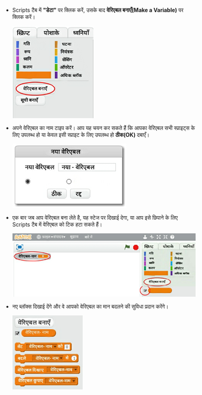+ Scripts टैब में **"डेटा"** पर क्लिक करें, उसके बाद **वेरिएबल बनाएँ(Make a Variable)** पर क्लिक करें।
    
    ![डेटा ब्लॉक](images/data-blocks.png)

+ अपने वेरिएबल का नाम टाइप करें। आप यह चयन कर सकते हैं कि आपका वेरिएबल सभी स्प्राइट्स के लिए उपलब्ध हो या केवल इसी स्प्राइट के लिए उपलब्ध हो **ठीक(OK)** दबाएँ।
    
    ![वेरिएबल बनाएँ](images/create-variable.png)

+ एक बार जब आप वेरिएबल बना लेते है, यह स्टेज पर दिखाई देगा, या आप इसे छिपाने के लिए Scripts टैब में वेरिएबल को टिक हटा सकते हैं।
    
    ![वेरिएबल ब्लॉक](images/variable-show.png)

+ नए ब्लॉक्स दिखाई देंगे और वे आपको वेरिएबल का मान बदलने की सुविधा प्रदान करेंगे।
    
    ![वेरिएबल ब्लॉक](images/variable-blocks.png)